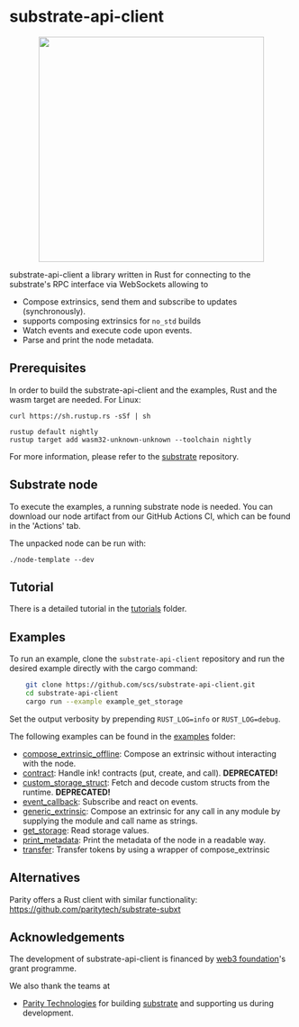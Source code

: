 # substrate-api-client

<p align="center">
<img src=./web3_foundation_grants_badge_black.svg width = 400>
</p>

substrate-api-client a library written in Rust for connecting to the substrate's RPC interface via WebSockets allowing to

* Compose extrinsics, send them and subscribe to updates (synchronously).
* supports composing extrinsics for `no_std` builds
* Watch events and execute code upon events.
* Parse and print the node metadata.

## Prerequisites

In order to build the substrate-api-client and the examples, Rust and the wasm target are needed. For Linux:

    curl https://sh.rustup.rs -sSf | sh

    rustup default nightly
    rustup target add wasm32-unknown-unknown --toolchain nightly

For more information, please refer to the [substrate](https://github.com/paritytech/substrate) repository.

## Substrate node

To execute the examples, a running substrate node is needed. You can download our node artifact from our GitHub Actions
CI, which can be found in the 'Actions' tab.

The unpacked node can be run with:

```
./node-template --dev
```


## Tutorial

There is a detailed tutorial in the [tutorials](/tutorials) folder.

## Examples

To run an example, clone the `substrate-api-client` repository and run the desired example directly with the cargo command:

```bash
    git clone https://github.com/scs/substrate-api-client.git
    cd substrate-api-client
    cargo run --example example_get_storage
```

Set the output verbosity by prepending `RUST_LOG=info` or `RUST_LOG=debug`.

The following examples can be found in the [examples](/src/examples) folder:

* [compose_extrinsic_offline](/src/examples/compose_extrinsic_offline.rs): Compose an extrinsic without interacting with the node.
* [contract](/src/examples/contract.rs): Handle ink! contracts (put, create, and call). **DEPRECATED!**
* [custom_storage_struct](/src/examples/custom_storage_struct.rs): Fetch and decode custom structs from the runtime. **DEPRECATED!**
* [event_callback](/src/examples/event_callback.rs): Subscribe and react on events.
* [generic_extrinsic](/src/examples/generic_extrinsic.rs): Compose an extrinsic for any call in any module by supplying the module and call name as strings.
* [get_storage](/src/examples/get_storage.rs): Read storage values.
* [print_metadata](/src/examples/print_metadata.rs): Print the metadata of the node in a readable way.
* [transfer](/src/examples/transfer.rs): Transfer tokens by using a wrapper of compose_extrinsic

## Alternatives

Parity offers a Rust client with similar functionality: https://github.com/paritytech/substrate-subxt

## Acknowledgements

The development of substrate-api-client is financed by [web3 foundation](https://web3.foundation/)'s grant programme.

We also thank the teams at

* [Parity Technologies](https://www.parity.io/) for building [substrate](https://github.com/paritytech/substrate) and supporting us during development.
